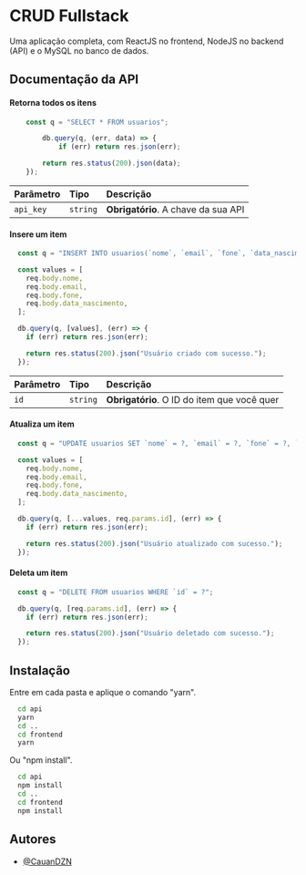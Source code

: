 
# CRUD Fullstack

Uma aplicação completa, com ReactJS no frontend, NodeJS no backend (API) e o MySQL no banco de dados.


## Documentação da API

#### Retorna todos os itens

```js
    const q = "SELECT * FROM usuarios";

        db.query(q, (err, data) => {
            if (err) return res.json(err);

        return res.status(200).json(data);
    });
```

| Parâmetro   | Tipo       | Descrição                           |
| :---------- | :--------- | :---------------------------------- |
| `api_key` | `string` | **Obrigatório**. A chave da sua API |

#### Insere um item

```js
  const q = "INSERT INTO usuarios(`nome`, `email`, `fone`, `data_nascimento`) VALUES(?)";

  const values = [
    req.body.nome,
    req.body.email,
    req.body.fone,
    req.body.data_nascimento,
  ];

  db.query(q, [values], (err) => {
    if (err) return res.json(err);

    return res.status(200).json("Usuário criado com sucesso.");
  });
```

| Parâmetro   | Tipo       | Descrição                                   |
| :---------- | :--------- | :------------------------------------------ |
| `id`      | `string` | **Obrigatório**. O ID do item que você quer |

#### Atualiza um item

```js
  const q = "UPDATE usuarios SET `nome` = ?, `email` = ?, `fone` = ?, `data_nascimento` = ? WHERE `id` = ?";

  const values = [
    req.body.nome,
    req.body.email,
    req.body.fone,
    req.body.data_nascimento,
  ];

  db.query(q, [...values, req.params.id], (err) => {
    if (err) return res.json(err);

    return res.status(200).json("Usuário atualizado com sucesso.");
  });
```

#### Deleta um item

```js
  const q = "DELETE FROM usuarios WHERE `id` = ?";

  db.query(q, [req.params.id], (err) => {
    if (err) return res.json(err);

    return res.status(200).json("Usuário deletado com sucesso.");
  });
```
## Instalação

Entre em cada pasta e aplique o comando "yarn".

```bash
  cd api
  yarn
  cd ..
  cd frontend
  yarn
```
    
Ou "npm install".

```bash
  cd api
  npm install
  cd ..
  cd frontend
  npm install
```
    
## Autores

- [@CauanDZN](https://www.github.com/CauanDZN)

